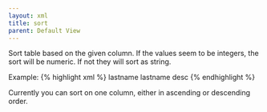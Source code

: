 ```yaml
---
layout: xml
title: sort
parent: Default View
---
```

Sort table based on the given column. If the values seem to be integers, the sort will be numeric. If not they will sort as string.

Example:
{% highlight xml %}
    <table>
        <sort>lastname</parent> <!-- sorts in ascending order  -->
        <sort>lastname desc</parent> <!-- sorts in descending order -->
{% endhighlight %}

Currently you can sort on one column, either in ascending or descending order.
